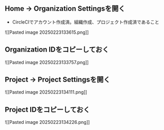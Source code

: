 ## Home -> Organization Settingsを開く

- CircleCIでアカウント作成済。組織作成、プロジェクト作成済であること

![[Pasted image 20250223133615.png]]

## Organization IDをコピーしておく

![[Pasted image 20250223133757.png]]

## Project -> Project Settingsを開く 

![[Pasted image 20250223134111.png]]

## Project IDをコピーしておく

![[Pasted image 20250223134226.png]]
